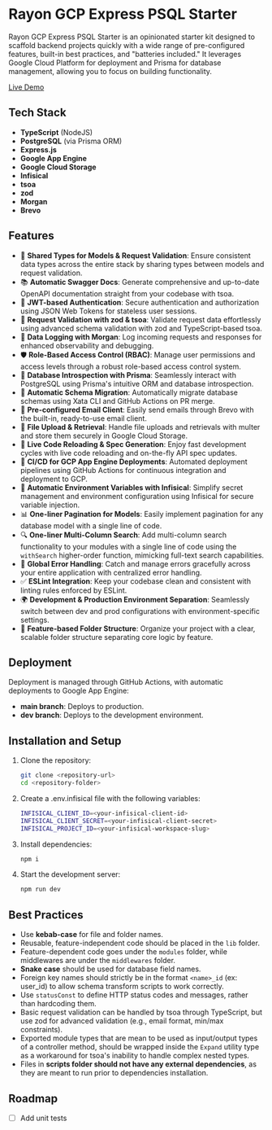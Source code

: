 # Rayon GCP Express PSQL Starter

Rayon GCP Express PSQL Starter is an opinionated starter kit designed to scaffold backend projects quickly with a wide range of pre-configured features, built-in best practices, and "batteries included." It leverages Google Cloud Platform for deployment and Prisma for database management, allowing you to focus on building functionality.

[Live Demo](https://compact-flash-306512.el.r.appspot.com/)

## Tech Stack

- **TypeScript** (NodeJS)
- **PostgreSQL** (via Prisma ORM)
- **Express.js**
- **Google App Engine**
- **Google Cloud Storage**
- **Infisical**
- **tsoa**
- **zod**
- **Morgan**
- **Brevo**

## Features

- 🔄 **Shared Types for Models & Request Validation**: Ensure consistent data types across the entire stack by sharing types between models and request validation.
- 📚 **Automatic Swagger Docs**: Generate comprehensive and up-to-date OpenAPI documentation straight from your codebase with tsoa.
- 🔐 **JWT-based Authentication**: Secure authentication and authorization using JSON Web Tokens for stateless user sessions.
- 📜 **Request Validation with zod & tsoa**: Validate request data effortlessly using advanced schema validation with zod and TypeScript-based tsoa.
- 📝 **Data Logging with Morgan**: Log incoming requests and responses for enhanced observability and debugging.
- 🛡️ **Role-Based Access Control (RBAC)**: Manage user permissions and access levels through a robust role-based access control system.
- 🧬 **Database Introspection with Prisma**: Seamlessly interact with PostgreSQL using Prisma's intuitive ORM and database introspection.
- 🔄 **Automatic Schema Migration**: Automatically migrate database schemas using Xata CLI and GitHub Actions on PR merge.
- 📧 **Pre-configured Email Client**: Easily send emails through Brevo with the built-in, ready-to-use email client.
- 📂 **File Upload & Retrieval**: Handle file uploads and retrievals with multer and store them securely in Google Cloud Storage.
- 🔄 **Live Code Reloading & Spec Generation**: Enjoy fast development cycles with live code reloading and on-the-fly API spec updates.
- 🚀 **CI/CD for GCP App Engine Deployments**: Automated deployment pipelines using GitHub Actions for continuous integration and deployment to GCP.
- 🔑 **Automatic Environment Variables with Infisical**: Simplify secret management and environment configuration using Infisical for secure variable injection.
- 📊 **One-liner Pagination for Models**: Easily implement pagination for any database model with a single line of code.
- 🔍 **One-liner Multi-Column Search**: Add multi-column search functionality to your modules with a single line of code using the `withSearch` higher-order function, mimicking full-text search capabilities.
- 🛑 **Global Error Handling**: Catch and manage errors gracefully across your entire application with centralized error handling.
- ✅ **ESLint Integration**: Keep your codebase clean and consistent with linting rules enforced by ESLint.
- 🌍 **Development & Production Environment Separation**: Seamlessly switch between dev and prod configurations with environment-specific settings.
- 📁 **Feature-based Folder Structure**: Organize your project with a clear, scalable folder structure separating core logic by feature.

## Deployment

Deployment is managed through GitHub Actions, with automatic deployments to Google App Engine:
- **main branch**: Deploys to production.
- **dev branch**: Deploys to the development environment.

## Installation and Setup

1. Clone the repository:
    ```bash
    git clone <repository-url>
    cd <repository-folder>
    ```
2. Create a .env.infisical file with the following variables:
    ```bash
    INFISICAL_CLIENT_ID=<your-infisical-client-id>
    INFISICAL_CLIENT_SECRET=<your-infisical-client-secret>
    INFISICAL_PROJECT_ID=<your-infisical-workspace-slug>
    ```
2. Install dependencies:
    ```bash
    npm i
    ```
3. Start the development server:
    ```bash
    npm run dev
    ```

## Best Practices
- Use **kebab-case** for file and folder names.
- Reusable, feature-independent code should be placed in the `lib` folder.
- Feature-dependent code goes under the `modules` folder, while middlewares are under the `middlewares` folder.
- **Snake case** should be used for database field names.
- Foreign key names should strictly be in the format `<name>_id` (ex: user_id) to allow schema transform scripts to work correctly.
- Use `statusConst` to define HTTP status codes and messages, rather than hardcoding them.
- Basic request validation can be handled by tsoa through TypeScript, but use zod for advanced validation (e.g., email format, min/max constraints).
- Exported module types that are mean to be used as input/output types of a controller method, should be wrapped inside the `Expand` utility type as a workaround for tsoa's inability to handle complex nested types.
- Files in **scripts folder should not have any external dependencies**, as they are meant to run prior to dependencies installation.

## Roadmap
- [ ] Add unit tests

